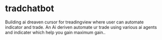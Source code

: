 # tradchatbot

Building ai dreaven cursor for treadingview where user can automate indicator and trade. 
An Ai deriven automate ur trade using various ai agents and indicater which help you gain maximum gain.. 

